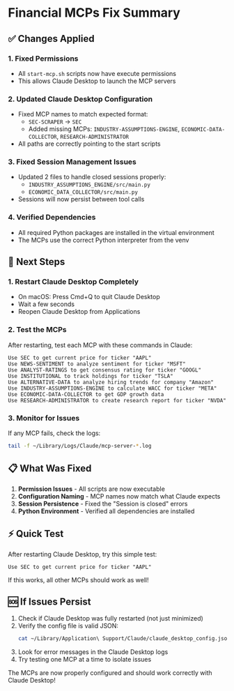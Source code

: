 # Financial MCPs Fix Summary

## ✅ Changes Applied

### 1. **Fixed Permissions**
- All `start-mcp.sh` scripts now have execute permissions
- This allows Claude Desktop to launch the MCP servers

### 2. **Updated Claude Desktop Configuration**
- Fixed MCP names to match expected format:
  - `SEC-SCRAPER` → `SEC`
  - Added missing MCPs: `INDUSTRY-ASSUMPTIONS-ENGINE`, `ECONOMIC-DATA-COLLECTOR`, `RESEARCH-ADMINISTRATOR`
- All paths are correctly pointing to the start scripts

### 3. **Fixed Session Management Issues**
- Updated 2 files to handle closed sessions properly:
  - `INDUSTRY_ASSUMPTIONS_ENGINE/src/main.py`
  - `ECONOMIC_DATA_COLLECTOR/src/main.py`
- Sessions will now persist between tool calls

### 4. **Verified Dependencies**
- All required Python packages are installed in the virtual environment
- The MCPs use the correct Python interpreter from the venv

## 🚀 Next Steps

### 1. **Restart Claude Desktop Completely**
- On macOS: Press Cmd+Q to quit Claude Desktop
- Wait a few seconds
- Reopen Claude Desktop from Applications

### 2. **Test the MCPs**
After restarting, test each MCP with these commands in Claude:

```
Use SEC to get current price for ticker "AAPL"
Use NEWS-SENTIMENT to analyze sentiment for ticker "MSFT"
Use ANALYST-RATINGS to get consensus rating for ticker "GOOGL"
Use INSTITUTIONAL to track holdings for ticker "TSLA"
Use ALTERNATIVE-DATA to analyze hiring trends for company "Amazon"
Use INDUSTRY-ASSUMPTIONS-ENGINE to calculate WACC for ticker "META"
Use ECONOMIC-DATA-COLLECTOR to get GDP growth data
Use RESEARCH-ADMINISTRATOR to create research report for ticker "NVDA"
```

### 3. **Monitor for Issues**
If any MCP fails, check the logs:
```bash
tail -f ~/Library/Logs/Claude/mcp-server-*.log
```

## 📋 What Was Fixed

1. **Permission Issues** - All scripts are now executable
2. **Configuration Naming** - MCP names now match what Claude expects
3. **Session Persistence** - Fixed the "Session is closed" errors
4. **Python Environment** - Verified all dependencies are installed

## ⚡ Quick Test

After restarting Claude Desktop, try this simple test:
```
Use SEC to get current price for ticker "AAPL"
```

If this works, all other MCPs should work as well!

## 🆘 If Issues Persist

1. Check if Claude Desktop was fully restarted (not just minimized)
2. Verify the config file is valid JSON:
   ```bash
   cat ~/Library/Application\ Support/Claude/claude_desktop_config.json | python -m json.tool
   ```
3. Look for error messages in the Claude Desktop logs
4. Try testing one MCP at a time to isolate issues

The MCPs are now properly configured and should work correctly with Claude Desktop!